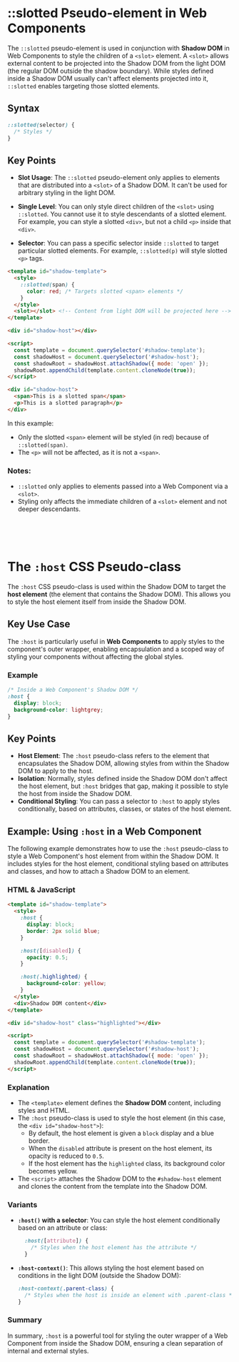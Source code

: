 # ::slotted Pseudo-element in Web Components

The `::slotted` pseudo-element is used in conjunction with **Shadow DOM** in Web Components to style the children of a `<slot>` element. A `<slot>` allows external content to be projected into the Shadow DOM from the light DOM (the regular DOM outside the shadow boundary). While styles defined inside a Shadow DOM usually can't affect elements projected into it, `::slotted` enables targeting those slotted elements.

## Syntax

```css
::slotted(selector) {
  /* Styles */
}
```

## Key Points

- **Slot Usage**: The `::slotted` pseudo-element only applies to elements that are distributed into a `<slot>` of a Shadow DOM. It can't be used for arbitrary styling in the light DOM.

- **Single Level**: You can only style direct children of the `<slot>` using `::slotted`. You cannot use it to style descendants of a slotted element. For example, you can style a slotted `<div>`, but not a child `<p>` inside that `<div>`.

- **Selector**: You can pass a specific selector inside `::slotted` to target particular slotted elements. For example, `::slotted(p)` will style slotted `<p>` tags.


```html
<template id="shadow-template">
  <style>
    ::slotted(span) {
      color: red; /* Targets slotted <span> elements */
    }
  </style>
  <slot></slot> <!-- Content from light DOM will be projected here -->
</template>

<div id="shadow-host"></div>

<script>
  const template = document.querySelector('#shadow-template');
  const shadowHost = document.querySelector('#shadow-host');
  const shadowRoot = shadowHost.attachShadow({ mode: 'open' });
  shadowRoot.appendChild(template.content.cloneNode(true));
</script>
```

```html
<div id="shadow-host">
  <span>This is a slotted span</span>
  <p>This is a slotted paragraph</p>
</div>
```

In this example:

- Only the slotted `<span>` element will be styled (in red) because of `::slotted(span)`.
- The `<p>` will not be affected, as it is not a `<span>`.

### Notes:
- `::slotted` only applies to elements passed into a Web Component via a `<slot>`.
- Styling only affects the immediate children of a `<slot>` element and not deeper descendants.


<br>
<br>
<br>


# The `:host` CSS Pseudo-class

The `:host` CSS pseudo-class is used within the Shadow DOM to target the **host element** (the element that contains the Shadow DOM). This allows you to style the host element itself from inside the Shadow DOM.

## Key Use Case

The `:host` is particularly useful in **Web Components** to apply styles to the component's outer wrapper, enabling encapsulation and a scoped way of styling your components without affecting the global styles.

### Example

```css
/* Inside a Web Component's Shadow DOM */
:host {
  display: block;
  background-color: lightgrey;
}
```

## Key Points

- **Host Element**: The `:host` pseudo-class refers to the element that encapsulates the Shadow DOM, allowing styles from within the Shadow DOM to apply to the host.
- **Isolation**: Normally, styles defined inside the Shadow DOM don't affect the host element, but `:host` bridges that gap, making it possible to style the host from inside the Shadow DOM.
- **Conditional Styling**: You can pass a selector to `:host` to apply styles conditionally, based on attributes, classes, or states of the host element.

## Example: Using `:host` in a Web Component

The following example demonstrates how to use the `:host` pseudo-class to style a Web Component's host element from within the Shadow DOM. It includes styles for the host element, conditional styling based on attributes and classes, and how to attach a Shadow DOM to an element.

### HTML & JavaScript

```html
<template id="shadow-template">
  <style>
    :host {
      display: block;
      border: 2px solid blue;
    }

    :host([disabled]) {
      opacity: 0.5;
    }

    :host(.highlighted) {
      background-color: yellow;
    }
  </style>
  <div>Shadow DOM content</div>
</template>

<div id="shadow-host" class="highlighted"></div>

<script>
  const template = document.querySelector('#shadow-template');
  const shadowHost = document.querySelector('#shadow-host');
  const shadowRoot = shadowHost.attachShadow({ mode: 'open' });
  shadowRoot.appendChild(template.content.cloneNode(true));
</script>
```

### Explanation

- The `<template>` element defines the **Shadow DOM** content, including styles and HTML.
- The `:host` pseudo-class is used to style the host element (in this case, the `<div id="shadow-host">`):
  - By default, the host element is given a `block` display and a blue border.
  - When the `disabled` attribute is present on the host element, its opacity is reduced to `0.5`.
  - If the host element has the `highlighted` class, its background color becomes yellow.
- The `<script>` attaches the Shadow DOM to the `#shadow-host` element and clones the content from the template into the Shadow DOM.


### Variants

- **`:host()` with a selector**: You can style the host element conditionally based on an attribute or class:

  ```css
    :host([attribute]) {
      /* Styles when the host element has the attribute */
    }
  ```

- **`:host-context()`**: This allows styling the host element based on conditions in the light DOM (outside the Shadow DOM):

  ```css
  :host-context(.parent-class) {
    /* Styles when the host is inside an element with .parent-class */
  }

### Summary

In summary, `:host` is a powerful tool for styling the outer wrapper of a Web Component from inside the Shadow DOM, ensuring a clean separation of internal and external styles.
